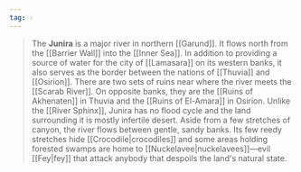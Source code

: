 ```yaml
---
tag: 💧
---
```

> The **Junira** is a major river in northern [[Garund]]. It flows north from the [[Barrier Wall]] into the [[Inner Sea]]. In addition to providing a source of water for the city of [[Lamasara]] on its western banks, it also serves as the border between the nations of [[Thuvia]] and [[Osirion]]. There are two sets of ruins near where the river meets the [[Scarab River]]. On opposite banks, they are the [[Ruins of Akhenaten]] in Thuvia and the [[Ruins of El-Amara]] in Osirion.
> Unlike the [[River Sphinx]], Junira has no flood cycle and the land surrounding it is mostly infertile desert. Aside from a few stretches of canyon, the river flows between gentle, sandy banks. Its few reedy stretches hide [[Crocodile|crocodiles]] and some areas holding forested swamps are home to [[Nuckelavee|nuckelavees]]—evil [[Fey|fey]] that attack anybody that despoils the land's natural state.









